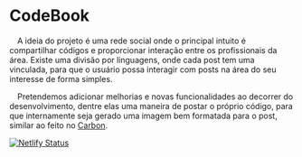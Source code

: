# CodeBook


&emsp;A ideia do projeto é uma rede social onde o principal intuito é compartilhar códigos e proporcionar interação entre os profissionais da área. Existe uma divisão por linguagens, onde cada post tem uma vinculada, para que o usuário possa interagir com posts na área do seu interesse de forma simples.

&emsp;Pretendemos adicionar melhorias e novas funcionalidades ao decorrer do desenvolvimento, dentre elas uma maneira de postar o próprio código, para que internamente seja gerado uma imagem bem formatada para o post, similar ao feito no [Carbon](https://carbon.now.sh/).


[![Netlify Status](https://api.netlify.com/api/v1/badges/4aadcabe-8ca3-49d9-ba15-e00ade6dd4ad/deploy-status)](https://app.netlify.com/sites/codesbooks/deploys)